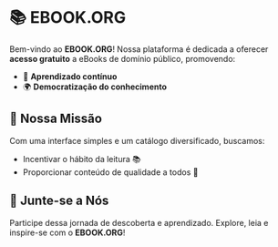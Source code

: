 # 📚 EBOOK.ORG

Bem-vindo ao **EBOOK.ORG**! Nossa plataforma é dedicada a oferecer **acesso gratuito** a eBooks de domínio público, promovendo:

- 📖 **Aprendizado contínuo**
- 🌍 **Democratização do conhecimento**

## 🌟 Nossa Missão

Com uma interface simples e um catálogo diversificado, buscamos:
- Incentivar o hábito da leitura 📚
- Proporcionar conteúdo de qualidade a todos 🌟

## 🚀 Junte-se a Nós

Participe dessa jornada de descoberta e aprendizado. Explore, leia e inspire-se com o **EBOOK.ORG**!
